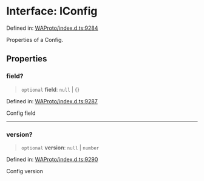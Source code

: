 # Interface: IConfig

Defined in: [WAProto/index.d.ts:9284](https://github.com/Fokusdotid/Baileys/blob/6a8e2076fa4119b2d5152250d579a4fbed394533/WAProto/index.d.ts#L9284)

Properties of a Config.

## Properties

### field?

> `optional` **field**: `null` \| \{\}

Defined in: [WAProto/index.d.ts:9287](https://github.com/Fokusdotid/Baileys/blob/6a8e2076fa4119b2d5152250d579a4fbed394533/WAProto/index.d.ts#L9287)

Config field

***

### version?

> `optional` **version**: `null` \| `number`

Defined in: [WAProto/index.d.ts:9290](https://github.com/Fokusdotid/Baileys/blob/6a8e2076fa4119b2d5152250d579a4fbed394533/WAProto/index.d.ts#L9290)

Config version
